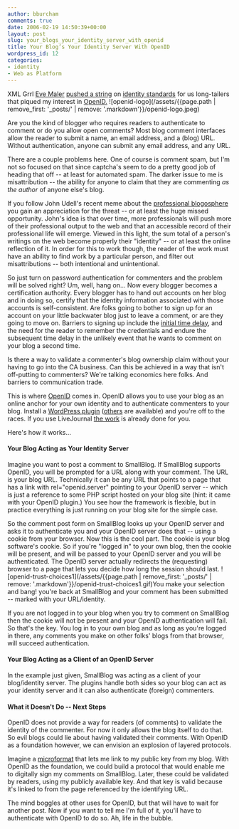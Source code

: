 ```yaml
---
author: bburcham
comments: true
date: 2006-02-19 14:50:39+00:00
layout: post
slug: your_blogs_your_identity_server_with_openid
title: Your Blog’s Your Identity Server With OpenID
wordpress_id: 12
categories:
- identity
- Web as Platform
---
```


XML Grrl [Eve Maler](http://www.xmlgrrl.com/) [pushed a string](http://www.xmlgrrl.com/blog) on [identity standards](http://www.xmlgrrl.com/blog/archives/2006/02/12/the-long-identity-tail/) for us long-tailers that piqued my interest in [OpenID.](http://openid.net/) ![openid-logo](/assets/{{page.path | remove_first: '_posts/' | remove: '.markdown'}}/openid-logo.jpeg)

Are you the kind of blogger who requires readers to authenticate to comment or do you allow open comments? Most blog comment interfaces allow the reader to submit a name, an email address, and a (blog) URL. Without authentication, anyone can submit any email address, and any URL.

There are a couple problems here. One of course is comment spam, but I'm not so focused on that since captcha's seem to do a pretty good job of heading that off -- at least for automated spam. The darker issue to me is misattribution -- the ability for anyone to claim that they are commenting _as the author_ of anyone else's blog.

If you follow John Udell's recent meme about the [professional blogosphere](http://weblog.infoworld.com/udell/2006/02/17.html#a1389) you gain an appreciation for the threat -- or at least the huge missed opportunity. John's idea is that over time, more professionals will push more of their professional output to the web and that an accessible record of their professional life will emerge. Viewed in this light, the sum total of a person's writings on the web become properly their "identity" -- or at least the online reflection of it.  In order for this to work though, the reader of the work must have an ability to find work by a particular person, and filter out misattributions -- both intentional and unintentional.

So just turn on password authentication for commenters and the problem will be solved right?  Um, well, hang on...  Now every blogger becomes a certification authority.  Every blogger has to hand out accounts on her blog and in doing so, certify that the identity information associated with those accounts is self-consistent.  Are folks going to bother to sign up for an account on your little backwater blog just to leave a comment, or are they going to move on.  Barriers to signing up include the [initial time delay](http://en.wikipedia.org/wiki/Don%27t_Make_Me_Think), and the need for the reader to remember the credentials and endure the subsequent time delay in the unlikely event that he wants to comment on your blog a second time.

Is there a way to validate a commenter's blog ownership claim without your having to go into the CA business.  Can this be achieved in a way that isn't off-putting to commenters? We're talking economics here folks.  And barriers to communication trade.

This is where [OpenID](http://openid.net/) comes in.  OpenID allows you to use your blog as an online anchor for your own identity and to authenticate commenters to your blog.  Install a [WordPress plugin](http://the-notebook.org/12/01/2006/openid-comments-for-wordpress/) ([others](http://www.lifewiki.net/openid/OpenIDStatus) are available) and you're off to the races.  If you use LiveJournal [the work](http://www.livejournal.com/openid/about.bml) is already done for you.

Here's how it works...


#### Your Blog Acting as Your Identity Server


Imagine you want to post a comment to SmallBlog.  If SmallBlog supports OpenID, you will be prompted for a URL along with your comment. The URL is your blog URL.  Technically it can be any URL that points to a page that has a link with rel="openid.server" pointing to your OpenID server -- which is just a reference to some PHP script hosted on your blog site (hint: it came with your OpenID plugin.)  You see how the framework is flexible, but in practice everything is just running on your blog site for the simple case.

So the comment post form on SmallBlog looks up your OpenID server and asks it to authenticate you and your OpenID server does that -- using a cookie from your browser.  Now this is the cool part.  The cookie is your blog software's cookie.  So if you're "logged in" to your own blog, then the cookie will be present, and will be passed to your OpenID server and you will be authenticated.  The OpenID server actually redirects the (requesting) browser to a page that lets you decide how long the session should last. ![openid-trust-choices1](/assets/{{page.path | remove_first: '_posts/' | remove: '.markdown'}}/openid-trust-choices1.gif)You make your selection and bang! you're back at SmallBlog and your comment has been submitted -- marked with your URL/identity.

If you are not logged in to your blog when you try to comment on SmallBlog then the cookie will not be present and your OpenID authentication will fail.  So that's the key.  You log in to your own blog and as long as you're logged in there, any comments you make on other folks' blogs from that browser, will succeed authentication.


#### Your Blog Acting as a Client of an OpenID Server


In the example just given, SmallBlog was acting as a client of your blog/identity server.  The plugins handle both sides so your blog can act as your identity server and it can also authenticate (foreign) commenters.


#### What it Doesn't Do -- Next Steps


OpenID does not provide a way for readers (of comments) to validate the identity of the commenter.  For now it only allows the blog itself to do that.  So evil blogs could lie about having validated their comments.  With OpenID as a foundation however, we can envision an explosion of layered protocols.

Imagine a [microformat](http://microformats.org/) that lets me link to my public key from my blog.  With OpenID as the foundation, we could build a protocol that would enable me to digitally sign my comments on SmallBlog.  Later, these could be validated by readers, using my publicly available key.  And that key is valid because it's linked to from the page referenced by the identifying URL.

The mind boggles at other uses for OpenID, but that will have to wait for another post. Now if you want to tell me I'm full of it, you'll have to authenticate with OpenID to do so. Ah, life in the bubble.
